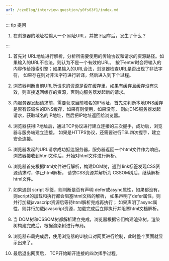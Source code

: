 ```yaml
---
url: /czxBlog/interview-question/y0fs63f1/index.md
---
```

::: tip 提问

1. 在浏览器的地址栏输入一个 网址URL，并按下回车后，发生了什么？

:::

1. 首先对 URL地址进行解析，分析所需要使用的传输协议和请求的资源路径。如果输入的URL不合法，则认为不是一个有效的URL，
   按下enter时会将输入的内容传给搜索引擎；如果输入的URL合法，浏览器检查URL是否出现了非法字符，
   如果存在则对非法字符进行转译，然后进入到下个过程。

2. 浏览器判断当前URL所请求的资源是否在缓存里，如果有缓存且缓存没有失效，则直接返回缓存的资源，否则向服务器发起新的请求。

3. 向服务器发起请求前，需要获取当前域名的IP地址，首先先判断本地DNS缓存是否有该域名的DNS缓存，如果有则使用，如果没有，
   则向DNS服务器发起请求，获取域名的IP地址，然后把IP地址返回给浏览器。

4. 浏览器获得IP地址后，通过TCP协议进行建立连接的三次握手，成功后，浏览器与服务端建立连接。
   如果是HTTPS协议，还需要进行TSL四次握手，建立安全连接。

5. 浏览器发起的URL请求成功抵达服务器，服务器返回一个html文件作为响应。浏览器接收到html文件后，开始对html文件进行解析。

6. 浏览器首先根据html文件进行解析，构建DOM树，遇到 link标签发现CSS资源请求时，停止html解析，
   请求CSS资源并解析为 CSSOM树后，继续解析html文件。

7. 如果遇到 script 标签，则判断是否有声明 defer或async属性，如果都没有，则script的加载和执行都会阻塞html文档的解析，
   如果声明了defer属性，则并行加载javascript资源后等待html解析完成再执行；
   如果声明了async属性，则并行加载javascript资源，加载完成后立即执行并阻塞html文档解析。

8. 当 DOM树和CSSOM树都解析建立完成，浏览器根据它们构建渲染树，渲染树构建完成后，根据渲染树进行布局。

9. 浏览器布局完成后，使用浏览器的UI接口对网页进行绘制，此时整个页面就显示出来了。

10. 最后退出网页后， TCP开始断开连接的四次挥手过程。
